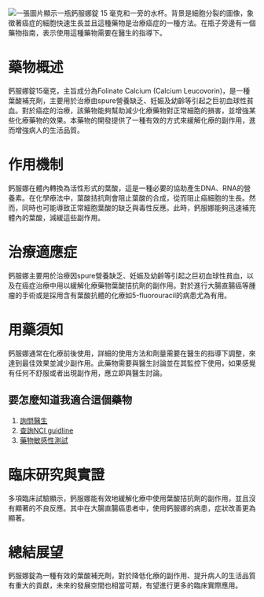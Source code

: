 ![一張圖片顯示一瓶鈣服娜錠 15 毫克和一旁的水杯。背景是細胞分裂的圖像，象徵著癌症的細胞快速生長並且這種藥物是治療癌症的一種方法。在瓶子旁邊有一個藥物指南，表示使用這種藥物需要在醫生的指導下。](https://i.imgur.com/3Wucvt4.jpeg)
# 藥物概述
   
鈣服娜錠15毫克，主旨成分為Folinate Calcium (Calcium Leucovorin)，是一種葉酸補充劑，主要用於治療由spure營養缺乏、妊娠及幼齡等引起之巨初血球性貧血。對於癌症的治療，該藥物能夠幫助減少化療藥物對正常細胞的損害，並增強某些化療藥物的效果。本藥物的開發提供了一種有效的方式來緩解化療的副作用，進而增強病人的生活品質。

# 作用機制
   
鈣服娜在體內轉換為活性形式的葉酸，這是一種必要的協助產生DNA、RNA的營養素。在化學療法中，葉酸拮抗劑會阻止葉酸的合成，從而阻止癌細胞的生長。然而，同時也可能導致正常細胞葉酸的缺乏與毒性反應。此時，鈣服娜能夠迅速補充體內的葉酸，減緩這些副作用。

# 治療適應症
   
鈣服娜主要用於治療因spure營養缺乏、妊娠及幼齡等引起之巨初血球性貧血，以及在癌症治療中用以緩解化療藥物葉酸拮抗劑的副作用。對於進行大腸直腸癌等腫瘤的手術或是採用含有葉酸抗體的化療如5-fluorouracil的病患尤為有用。

# 用藥須知
   
鈣服娜通常在化療前後使用，詳細的使用方法和劑量需要在醫生的指導下調整，來達到最佳效果並減少副作用。此藥物需要與醫生討論並在其監控下使用，如果感覺有任何不舒服或者出現副作用，應立即與醫生討論。

## 要怎麼知道我適合這個藥物

1. [詢問醫生](./text/1-1.html)
2. [查詢NCI guidline](./text/1-2.html)
3. [藥物敏感性測試](./text/1-3.html)

# 臨床研究與實證
   
多項臨床試驗顯示，鈣服娜能有效地緩解化療中使用葉酸拮抗劑的副作用，並且沒有顯著的不良反應。其中在大腸直腸癌患者中，使用鈣服娜的病患，症狀改善更為顯著。

# 總結展望
   
鈣服娜錠為一種有效的葉酸補充劑，對於降低化療的副作用、提升病人的生活品質有重大的貢獻，未來的發展空間也相當可期，有望進行更多的臨床實際應用。

